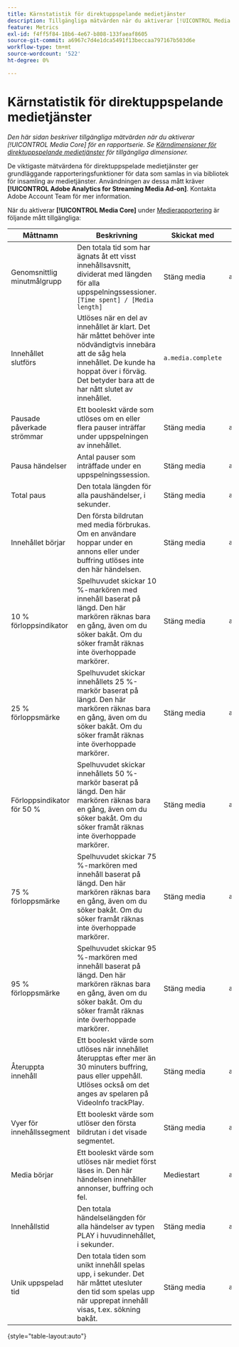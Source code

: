 ```yaml
---
title: Kärnstatistik för direktuppspelande medietjänster
description: Tillgängliga mätvärden när du aktiverar [!UICONTROL Media Core] för en rapportserie.
feature: Metrics
exl-id: f4ff5f84-18b6-4e67-b808-133faeaf8605
source-git-commit: a6967c7d4e1dca5491f13beccaa797167b503d6e
workflow-type: tm+mt
source-wordcount: '522'
ht-degree: 0%

---
```


# Kärnstatistik för direktuppspelande medietjänster

*Den här sidan beskriver tillgängliga mätvärden när du aktiverar [!UICONTROL Media Core] för en rapportserie. Se [Kärndimensioner för direktuppspelande medietjänster](../dimensions/sm-core.md) för tillgängliga dimensioner.*

De viktigaste mätvärdena för direktuppspelade medietjänster ger grundläggande rapporteringsfunktioner för data som samlas in via bibliotek för insamling av medietjänster. Användningen av dessa mått kräver **[!UICONTROL Adobe Analytics for Streaming Media Ad-on]**. Kontakta Adobe Account Team för mer information.

När du aktiverar **[!UICONTROL Media Core]** under [Medierapportering](/help/admin/tools/manage-rs/edit-settings/media-management.md) är följande mått tillgängliga:

| Måttnamn | Beskrivning | Skickat med | Sammanhangsdatavariabel |
| --- | --- | --- | --- |
| Genomsnittlig minutmålgrupp | Den totala tid som har ägnats åt ett visst innehållsavsnitt, dividerat med längden för alla uppspelningssessioner.<br>`[Time spent] / [Media length]` | Stäng media | `a.media.averageMinuteAudience` |
| Innehållet slutförs | Utlöses när en del av innehållet är klart. Det här måttet behöver inte nödvändigtvis innebära att de såg hela innehållet. De kunde ha hoppat över i förväg. Det betyder bara att de har nått slutet av innehållet. | `a.media.complete` |
| Pausade påverkade strömmar | Ett booleskt värde som utlöses om en eller flera pauser inträffar under uppspelningen av innehållet. | Stäng media | `a.media.pause` |
| Pausa händelser | Antal pauser som inträffade under en uppspelningssession. | Stäng media | `a.media.pauseCount` |
| Total paus | Den totala längden för alla paushändelser, i sekunder. | Stäng media | `a.media.pauseTime` |
| Innehållet börjar | Den första bildrutan med media förbrukas. Om en användare hoppar under en annons eller under buffring utlöses inte den här händelsen. | Stäng media | `a.media.play` |
| 10 % förloppsindikator | Spelhuvudet skickar 10 %-markören med innehåll baserat på längd. Den här markören räknas bara en gång, även om du söker bakåt. Om du söker framåt räknas inte överhoppade markörer. | Stäng media | `a.media.progress10` |
| 25 % förloppsmärke | Spelhuvudet skickar innehållets 25 %-markör baserat på längd. Den här markören räknas bara en gång, även om du söker bakåt. Om du söker framåt räknas inte överhoppade markörer. | Stäng media | `a.media.progress25` |
| Förloppsindikator för 50 % | Spelhuvudet skickar innehållets 50 %-markör baserat på längd. Den här markören räknas bara en gång, även om du söker bakåt. Om du söker framåt räknas inte överhoppade markörer. | Stäng media | `a.media.progress50` |
| 75 % förloppsmärke | Spelhuvudet skickar 75 %-markören med innehåll baserat på längd. Den här markören räknas bara en gång, även om du söker bakåt. Om du söker framåt räknas inte överhoppade markörer. | Stäng media | `a.media.progress75` |
| 95 % förloppsmärke | Spelhuvudet skickar 95 %-markören med innehåll baserat på längd. Den här markören räknas bara en gång, även om du söker bakåt. Om du söker framåt räknas inte överhoppade markörer. | Stäng media | `a.media.progress95` |
| Återuppta innehåll | Ett booleskt värde som utlöses när innehållet återupptas efter mer än 30 minuters buffring, paus eller uppehåll. Utlöses också om det anges av spelaren på VideoInfo trackPlay. | Stäng media | `a.media.resume` |
| Vyer för innehållssegment | Ett booleskt värde som utlöser den första bildrutan i det visade segmentet. | Stäng media | `a.media.segmentView` |
| Media börjar | Ett booleskt värde som utlöses när mediet först läses in. Den här händelsen innehåller annonser, buffring och fel. | Mediestart | `a.media.view` |
| Innehållstid | Den totala händelselängden för alla händelser av typen PLAY i huvudinnehållet, i sekunder. | Stäng media | `a.media.timePlayed` |
| Unik uppspelad tid | Den totala tiden som unikt innehåll spelas upp, i sekunder. Det här måttet utesluter den tid som spelas upp när upprepat innehåll visas, t.ex. sökning bakåt. | Stäng media | `a.media.uniqueTimePlayed` |

{style="table-layout:auto"}

